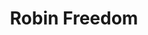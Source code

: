 ---
title: Robin Freedom
categories: ['freedom']
contributors: mechie and robin
excerpt: >
  "Imagine the planets. Here’s Earth and here’s Mars. I’m on Mars in my prison garb, waiting to be transferred back to Earth after 44+ years served on Mars. I’m awaiting transportation back to a planet, a life that is so new to me, it’s like I’m a Martian from Mars coming to Earth for the first time."
images:
    - robin-freedom-web.png
featured: true
featured_order: 12
---